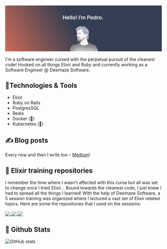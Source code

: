![Banner](https://raw.githubusercontent.com/pedroseabra1091/pedroseabra1091/main/readme_banner.png)

I'm a software engineer cursed with the perpetual pursuit of the cleanest code! Hooked on all things Elixir and Ruby and currently working as a Software Engineer @ Deemaze Software.

## 🔨Technologies & Tools
- Elixir
- Ruby on Rails
- PostgresSQL
- Redis
- Docker (🚧)
- Kubernetes (🚧)

## ✍️ Blog posts
Every now and then I write too – [Medium](https://medium.com/@pedroseabra1091)!

## 🔖 Elixir training repositories
I remember the time where I wasn't affected with this curse but all was set to change once I tried Elixir…
Bound towards the cleanest code, I just knew I had to spread all the things I learned! With the help of Deemaze Software, a 5 session training was organized where I lectured a vast set of Elixir related topics. Here are some the repositories that I used on the sessions:

<a href="https://github.com/pedroseabra1091/Dungeon-Crawl">
  <img align="center" src="https://github-readme-stats.vercel.app/api/pin/?username=pedroseabra1091&repo=Dungeon-Crawl&theme=calm" />
</a>
<a href="https://github.com/pedroseabra1091/Cookbook">
  <img align="center" src="https://github-readme-stats.vercel.app/api/pin/?username=pedroseabra1091&repo=Cookbook&theme=calm" />
</a>
<a href="https://github.com/pedroseabra1091/Crypto-Tracker">
  <img align="center" src="https://github-readme-stats.vercel.app/api/pin/?username=pedroseabra1091&repo=Crypto-Tracker&theme=calm" />
</a>

## 🔢 Github Stats
![GitHub stats](https://github-readme-stats.vercel.app/api?username=pedroseabra1091&show_icons=true&theme=calm)


